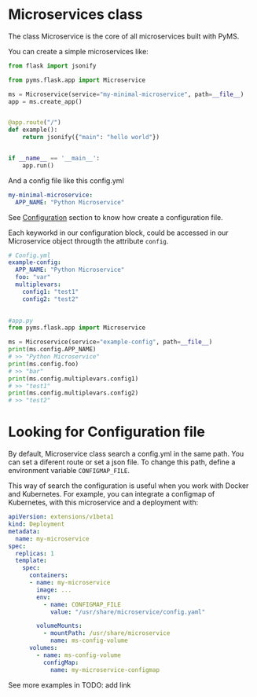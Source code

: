 # Microservices class

The class Microservice is the core of all microservices built with PyMS. 


You can create a simple microservices like:

```python
from flask import jsonify

from pyms.flask.app import Microservice

ms = Microservice(service="my-minimal-microservice", path=__file__)
app = ms.create_app()


@app.route("/")
def example():
    return jsonify({"main": "hello world"})


if __name__ == '__main__':
    app.run()
```

And a config file like this config.yml

```yaml
my-minimal-microservice:
  APP_NAME: "Python Microservice"
```
See [Configuration](configuration.md) section to know how create a configuration file.

Each keyworkd in our configuration block, could be accessed in our Microservice object througth the attribute `config`.

```yaml
# Config.yml
example-config:
  APP_NAME: "Python Microservice"
  foo: "var"
  multiplevars:
    config1: "test1"
    config2: "test2"
  
```
```python
#app.py
from pyms.flask.app import Microservice

ms = Microservice(service="example-config", path=__file__)
print(ms.config.APP_NAME) 
# >> "Python Microservice"
print(ms.config.foo) 
# >> "bar"
print(ms.config.multiplevars.config1) 
# >> "test1"
print(ms.config.multiplevars.config2) 
# >> "test2"
```



# Looking for Configuration file
By default, Microservice class search a config.yml in the same path. You can set a diferent route or set a json file.
To change this path, define a environment variable `CONFIGMAP_FILE`.

This way of search the configuration is useful when you work with Docker and Kubernetes. For example, you can integrate
a configmap of Kubernetes, with this microservice and a deployment with:

```yaml
apiVersion: extensions/v1beta1
kind: Deployment
metadata:
  name: my-microservice
spec:
  replicas: 1
  template:
    spec:
      containers:
      - name: my-microservice
        image: ...
        env:
          - name: CONFIGMAP_FILE
            value: "/usr/share/microservice/config.yaml"

        volumeMounts:
          - mountPath: /usr/share/microservice
            name: ms-config-volume
      volumes:
        - name: ms-config-volume
          configMap:
            name: my-microservice-configmap
```

See more examples in TODO: add link